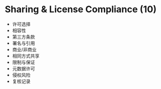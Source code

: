 # Sharing & License Compliance (10)

- 许可选择
- 相容性
- 第三方条款
- 署名与引用
- 商业/非商业
- 相同方式共享
- 限制与保证
- 元数据许可
- 侵权风险
- 复核记录
